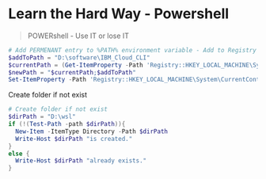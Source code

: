 # Learn the Hard Way - Powershell

>
> POWERshell - Use IT or lose IT
>



```powershell
# Add PERMENANT entry to %PATH% environment variable - Add to Registry
$addToPath = "D:\software\IBM_Cloud_CLI"
$currentPath = (Get-ItemProperty -Path 'Registry::HKEY_LOCAL_MACHINE\System\CurrentControlSet\Control\Session Manager\Environment' -Name PATH).path
$newPath = "$currentPath;$addToPath"
Set-ItemProperty -Path 'Registry::HKEY_LOCAL_MACHINE\System\CurrentControlSet\Control\Session Manager\Environment' -Name PATH -Value $newPath
```

Create folder if not exist

```powershell
# Create folder if not exist
$dirPath = "D:\wsl"
if (!(Test-Path -path $dirPath)){
  New-Item -ItemType Directory -Path $dirPath
  Write-Host $dirPath "is created."	
}
else {
  Write-Host $dirPath "already exists."
}
```

